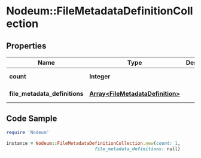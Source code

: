 # Nodeum::FileMetadataDefinitionCollection

## Properties

Name | Type | Description | Notes
------------ | ------------- | ------------- | -------------
**count** | **Integer** |  | [optional] [readonly] 
**file_metadata_definitions** | [**Array&lt;FileMetadataDefinition&gt;**](FileMetadataDefinition.md) |  | [optional] [readonly] 

## Code Sample

```ruby
require 'Nodeum'

instance = Nodeum::FileMetadataDefinitionCollection.new(count: 1,
                                 file_metadata_definitions: null)
```


